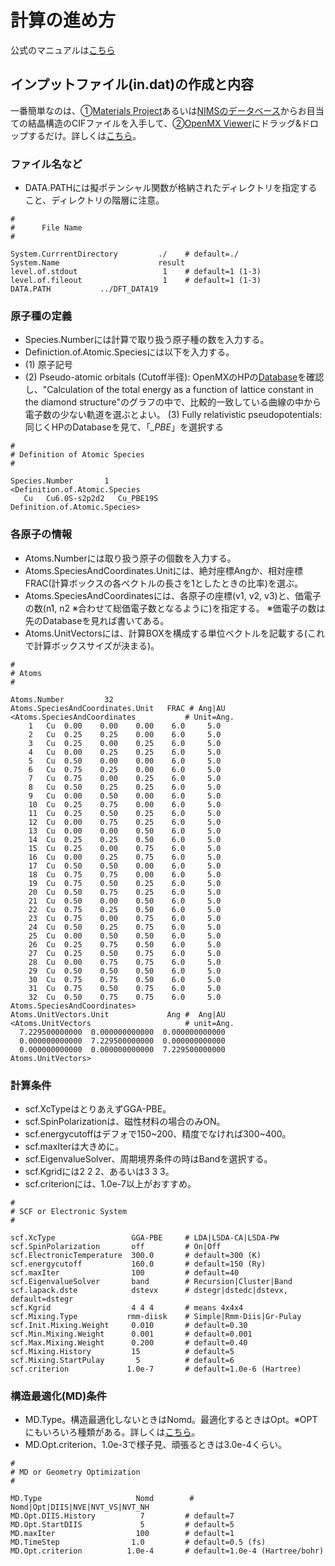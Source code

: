 # 計算の進め方
公式のマニュアルは[こちら](https://www.openmx-square.org/openmx_man3.8jp/node56.html)

## インプットファイル(in.dat)の作成と内容
一番簡単なのは、①[Materials Project](https://materialsproject.org/)あるいは[NIMSのデータベース](https://crystdb.nims.go.jp/)からお目当ての結晶構造のCIFファイルを入手して、②[OpenMX Viewer](https://www.openmx-square.org/viewer/)にドラッグ&ドロップするだけ。詳しくは[こちら](https://t-ozaki.issp.u-tokyo.ac.jp/mpcoms2021_lectures/OpenMX-2.pdf)。

### ファイル名など

- DATA.PATHには擬ポテンシャル関数が格納されたディレクトリを指定すること、ディレクトリの階層に注意。

```
#
#      File Name      
#

System.CurrrentDirectory         ./    # default=./
System.Name                      result
level.of.stdout                   1    # default=1 (1-3)
level.of.fileout                  1    # default=1 (1-3)
DATA.PATH			../DFT_DATA19 
```

### 原子種の定義

- Species.Numberには計算で取り扱う原子種の数を入力する。
- Definiction.of.Atomic.Speciesには以下を入力する。
- (1) 原子記号
- (2) Pseudo-atomic orbitals (Cutoff半径): 
OpenMXのHPの[Database](https://www.openmx-square.org/vps_pao2019/)を確認し、"Calculation of the total energy as a function of lattice constant in the diamond structure"のグラフの中で、比較的一致している曲線の中から電子数の少ない軌道を選ぶとよい。
(3) Fully relativistic pseudopotentials:
同じくHPのDatabaseを見て、「*_PBE*」を選択する

```
#
# Definition of Atomic Species
#

Species.Number       1
<Definition.of.Atomic.Species
   Cu   Cu6.0S-s2p2d2   Cu_PBE19S
Definition.of.Atomic.Species>
```


### 各原子の情報

- Atoms.Numberには取り扱う原子の個数を入力する。
- Atoms.SpeciesAndCoordinates.Unitには、絶対座標Angか、相対座標FRAC(計算ボックスの各ベクトルの長さを1としたときの比率)を選ぶ。
- Atoms.SpeciesAndCoordinatesには、各原子の座標(v1, v2, v3)と、価電子の数(n1, n2 ※合わせて総価電子数となるように)を指定する。
※価電子の数は先のDatabaseを見れば書いてある。
- Atoms.UnitVectorsには、計算BOXを構成する単位ベクトルを記載する(これで計算ボックスサイズが決まる)。

```
#
# Atoms
#

Atoms.Number         32
Atoms.SpeciesAndCoordinates.Unit   FRAC # Ang|AU
<Atoms.SpeciesAndCoordinates           # Unit=Ang.
	1	Cu	0.00	0.00	0.00	6.0		5.0
	2	Cu	0.25	0.25	0.00	6.0		5.0
	3	Cu	0.25	0.00	0.25	6.0		5.0
	4	Cu	0.00	0.25	0.25	6.0		5.0
	5	Cu	0.50	0.00	0.00	6.0		5.0
	6	Cu	0.75	0.25	0.00	6.0		5.0
	7	Cu	0.75	0.00	0.25	6.0		5.0
	8	Cu	0.50	0.25	0.25	6.0		5.0
	9	Cu	0.00	0.50	0.00	6.0		5.0
	10	Cu	0.25	0.75	0.00	6.0		5.0
	11	Cu	0.25	0.50	0.25	6.0		5.0
	12	Cu	0.00	0.75	0.25	6.0		5.0
	13	Cu	0.00	0.00	0.50	6.0		5.0
	14	Cu	0.25	0.25	0.50	6.0		5.0
	15	Cu	0.25	0.00	0.75	6.0		5.0
	16	Cu	0.00	0.25	0.75	6.0		5.0
	17	Cu	0.50	0.50	0.00	6.0		5.0
	18	Cu	0.75	0.75	0.00	6.0		5.0
	19	Cu	0.75	0.50	0.25	6.0		5.0
	20	Cu	0.50	0.75	0.25	6.0		5.0
	21	Cu	0.50	0.00	0.50	6.0		5.0
	22	Cu	0.75	0.25	0.50	6.0		5.0
	23	Cu	0.75	0.00	0.75	6.0		5.0
	24	Cu	0.50	0.25	0.75	6.0		5.0
	25	Cu	0.00	0.50	0.50	6.0		5.0
	26	Cu	0.25	0.75	0.50	6.0		5.0
	27	Cu	0.25	0.50	0.75	6.0		5.0
	28	Cu	0.00	0.75	0.75	6.0		5.0
	29	Cu	0.50	0.50	0.50	6.0		5.0
	30	Cu	0.75	0.75	0.50	6.0		5.0
	31	Cu	0.75	0.50	0.75	6.0		5.0
	32	Cu	0.50	0.75	0.75	6.0		5.0
Atoms.SpeciesAndCoordinates>
Atoms.UnitVectors.Unit             Ang #  Ang|AU
<Atoms.UnitVectors                     # unit=Ang.
  7.229500000000  0.000000000000  0.000000000000
  0.000000000000  7.229500000000  0.000000000000
  0.000000000000  0.000000000000  7.229500000000
Atoms.UnitVectors>
```

### 計算条件

- scf.XcTypeはとりあえずGGA-PBE。
- scf.SpinPolarizationは、磁性材料の場合のみON。
- scf.energycutoffはデフォで150~200、精度でなければ300~400。
- scf.maxIterは大きめに。
- scf.EigenvalueSolver、周期境界条件の時はBandを選択する。
- scf.Kgridには2 2 2、あるいは3 3 3。
- scf.criterionには、1.0e-7以上がおすすめ。

```
#
# SCF or Electronic System
#

scf.XcType                 GGA-PBE     # LDA|LSDA-CA|LSDA-PW
scf.SpinPolarization       off         # On|Off
scf.ElectronicTemperature  300.0       # default=300 (K)
scf.energycutoff           160.0       # default=150 (Ry)
scf.maxIter                100         # default=40
scf.EigenvalueSolver       band        # Recursion|Cluster|Band
scf.lapack.dste            dstevx      # dstegr|dstedc|dstevx, default=dstegr
scf.Kgrid                  4 4 4       # means 4x4x4
scf.Mixing.Type           rmm-diisk    # Simple|Rmm-Diis|Gr-Pulay
scf.Init.Mixing.Weight     0.010       # default=0.30 
scf.Min.Mixing.Weight      0.001       # default=0.001 
scf.Max.Mixing.Weight      0.200       # default=0.40 
scf.Mixing.History         15          # default=5
scf.Mixing.StartPulay       5          # default=6
scf.criterion             1.0e-7       # default=1.0e-6 (Hartree) 
```

### 構造最適化(MD)条件
- MD.Type。構造最適化しないときはNomd。最適化するときはOpt。※OPTにもいろいろ種類がある。詳しくは[こちら](https://www.openmx-square.org/openmx_man3.8jp/node56.html)。
- MD.Opt.criterion、1.0e-3で様子見、頑張るときは3.0e-4くらい。

```
#
# MD or Geometry Optimization
#

MD.Type                     Nomd        # Nomd|Opt|DIIS|NVE|NVT_VS|NVT_NH
MD.Opt.DIIS.History          7         # default=7
MD.Opt.StartDIIS             5         # default=5
MD.maxIter                  100        # default=1
MD.TimeStep                1.0         # default=0.5 (fs)
MD.Opt.criterion          1.0e-4       # default=1.0e-4 (Hartree/bohr)
```
